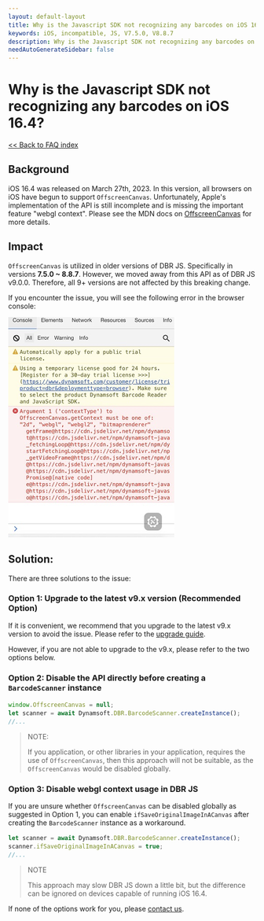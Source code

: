 ```yaml
---
layout: default-layout
title: Why is the Javascript SDK not recognizing any barcodes on iOS 16.4?
keywords: iOS, incompatible, JS, V7.5.0, V8.8.7
description: Why is the Javascript SDK not recognizing any barcodes on iOS 16.4?
needAutoGenerateSidebar: false
---
```


# Why is the Javascript SDK not recognizing any barcodes on iOS 16.4?

[<< Back to FAQ index](index.md)

## Background

iOS 16.4 was released on March 27th, 2023. In this version, all browsers on iOS have begun to support `OffscreenCanvas`. Unfortunately, Apple's implementation of the API is still incomplete and is missing the important feature "webgl context". Please see the MDN docs on [OffscreenCanvas](https://developer.mozilla.org/en-US/docs/Web/API/OffscreenCanvas) for more details.
 
## Impact

`OffscreenCanvas` is utilized in older versions of DBR JS. Specifically in versions **7.5.0 ~ 8.8.7**. However, we moved away from this API as of DBR JS v9.0.0. Therefore, all 9+ versions are not affected by this breaking change. 

If you encounter the issue, you will see the following error in the browser console:

![ios-16-incompatible](assets/ios-16-incompatible.png)
 
## Solution:
 
There are three solutions to the issue:

### Option 1: Upgrade to the latest v9.x version (Recommended Option)

If it is convenient, we recommend that you upgrade to the latest v9.x version to avoid the issue. Please refer to the [upgrade guide](https://www.dynamsoft.com/barcode-reader/docs/web/programming/javascript/upgrade-guide/?ver=latest).

However, if you are not able to upgrade to the v9.x, please refer to the two options below.

### Option 2: Disable the API directly before creating a `BarcodeScanner` instance

```js
window.OffscreenCanvas = null;
let scanner = await Dynamsoft.DBR.BarcodeScanner.createInstance();
//...
```

> NOTE:
> 
> If you application, or other libraries in your application, requires the use of `OffscreenCanvas`, then this approach will not be suitable, as the `OffscreenCanvas` would be disabled globally.

### Option 3: Disable webgl context usage in DBR JS

If you are unsure whether `OffscreenCanvas` can be disabled globally as suggested in Option 1, you can enable `ifSaveOriginalImageInACanvas` after creating the `BarcodeScanner` instance as a workaround.

```js
let scanner = await Dynamsoft.DBR.BarcodeScanner.createInstance();
scanner.ifSaveOriginalImageInACanvas = true;
//...
```

> NOTE
> 
> This approach may slow DBR JS down a little bit, but the difference can be ignored on devices capable of running iOS 16.4.

If none of the options work for you, please [contact us](https://www.dynamsoft.com/company/contact/).
